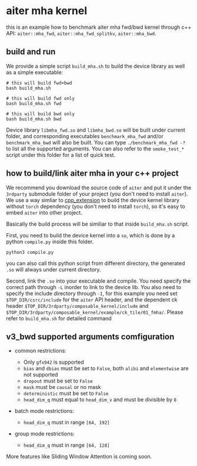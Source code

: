 # aiter mha kernel

this is an example how to benchmark aiter mha fwd/bwd kernel through c++ API: `aiter::mha_fwd`, `aiter::mha_fwd_splitkv`, `aiter::mha_bwd`.

## build and run
We provide a simple script `build_mha.sh` to build the device library as well as a simple executable:
```
# this will build fwd+bwd
bash build_mha.sh

# this will build fwd only
bash build_mha.sh fwd

# this will build bwd only
bash build_mha.sh bwd
```
Device library `libmha_fwd.so` and `libmha_bwd.so` will be built under current folder, and corresponding executables `benchmark_mha_fwd` and/or `benchmark_mha_bwd` will also be built. You can type `./benchmark_mha_fwd -?` to list all the supported arguments. You can also refer to the `smoke_test_*` script under this folder for a list of quick test.

## how to build/link aiter mha in your c++ project
We recommend you download the source code of `aiter` and put it under the `3rdparty` submodule folder of your project (you don't need to install `aiter`). We use a way simliar to [cpp_extension](https://github.com/pytorch/pytorch/blob/main/torch/utils/cpp_extension.py) to build the device kernel library without `torch` dependency (you don't need to install `torch`), so it's easy to embed `aiter` into other project.

Basically the build process will be similiar to that inside `build_mha.sh` script.

First, you need to build the device kernel into a `so`, which is done by a python `compile.py` inside this folder.
```
python3 compile.py
```
you can also call this python script from different directory, the generated `.so` will always under current directory.

Second, link the `.so` into your executable and compile. You need specify the correct path through `-L` inorder to link to the device lib. You also need to specify the include directory through `-I`, for this example you need set `$TOP_DIR/csrc/include` for the `aiter` API header, and the dependent ck header `$TOP_DIR/3rdparty/composable_kernel/include` and `$TOP_DIR/3rdparty/composable_kernel/example/ck_tile/01_fmha/`. Please refer to `build_mha.sh` for detailed command

## v3_bwd supported arguments comfiguration
- common restrictions:
    - Only `gfx942` is supported
    - `bias` and `dbias` must be set to `False`, both `alibi` and `elementwise` are not supported
    - `dropout` must be set to `False`
    - `mask` must be `causal` or no mask
    - `deterministic` must be set to `False`
    - `head_dim_q` must equal to `head_dim_v` and must be divisible by `8`

- batch mode restrictions:
    - `head_dim_q` must in range `[64, 192]`

- group mode restrictions:
    - `head_dim_q` must in range `[64, 128]`

More features like Sliding Window Attention is coming soon.
